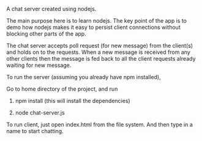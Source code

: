 A chat server created using nodejs.

The main purpose here is to learn nodejs. The key point of the app is to demo how nodejs makes it easy to persist
client connections without blocking other parts of the app.

The chat server accepts poll request (for new message) from the client(s) and holds on to the requests. When a new message
is received from any other clients then the message is fed back to all the client requests already waiting for new message.

To run the server (assuming you already have npm installed),

Go to home directory of the project, and run

1) npm install (this will install the dependencies)

2) node chat-server.js


To run client, just open index.html from the file system. And then type in a name to start chatting.



